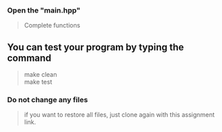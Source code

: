 ### Open the "main.hpp"

> Complete functions

## You can test your program by typing the command

> make clean <br>
> make test

### Do not change any files

> if you want to restore all files, just clone again with this assignment link.
